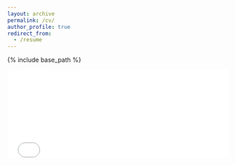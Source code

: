 ```yaml
---
layout: archive
permalink: /cv/
author_profile: true
redirect_from:
  - /resume
---
```


{% include base_path %}

<embed src="/files/CV_In.pdf" type="application/pdf" width="100%" height="200px" />
